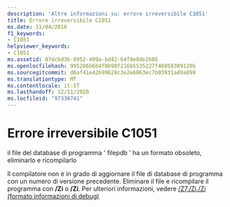 ```yaml
---
description: 'Altre informazioni su: errore irreversibile C1051'
title: Errore irreversibile C1051
ms.date: 11/04/2016
f1_keywords:
- C1051
helpviewer_keywords:
- C1051
ms.assetid: 87dcbd3b-0952-499a-bd42-64f9e8de2605
ms.openlocfilehash: 995286b6b4f0b98f216b5535227f46058309120b
ms.sourcegitcommit: d6af41e42699628c3e2e6063ec7b03931a49a098
ms.translationtype: MT
ms.contentlocale: it-IT
ms.lasthandoff: 12/11/2020
ms.locfileid: "97330741"
---
```

# <a name="fatal-error-c1051"></a>Errore irreversibile C1051

il file del database di programma ' filepdb ' ha un formato obsoleto, eliminarlo e ricompilarlo

Il compilatore non è in grado di aggiornare il file di database di programma con un numero di versione precedente. Eliminare il file e ricompilare il programma con **/Zi** o **/Zi**. Per ulteriori informazioni, vedere [/Z7,/Zi,/Zi (formato informazioni di debug)](../../build/reference/z7-zi-zi-debug-information-format.md)
